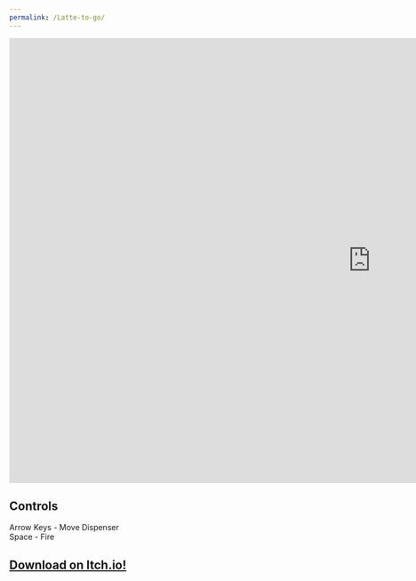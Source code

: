 ```yaml
---
permalink: /Latte-to-go/
---
```


<iframe src="https://banres.github.io/Hub/Games/LatteToGo/" align="center" name="Arcane Ascent" style="height:800px;width:1300px;border:none;" title="Arcane Ascent"></iframe>

## Controls
Arrow Keys - Move Dispenser  
Space - Fire

## [Download on Itch.io!](https://banres.itch.io/lattetogo)

